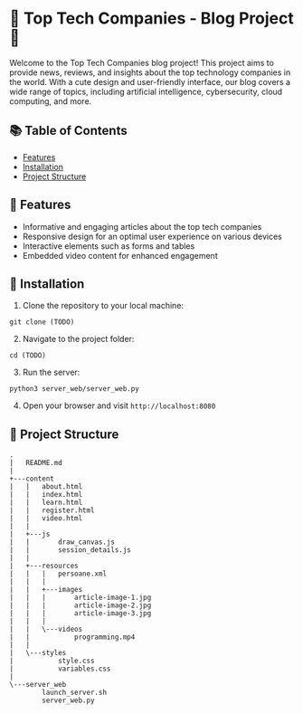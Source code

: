 # 🌟 Top Tech Companies - Blog Project 🌟

Welcome to the Top Tech Companies blog project! This project aims to provide news, reviews, and insights about the top technology companies in the world. With a cute design and user-friendly interface, our blog covers a wide range of topics, including artificial intelligence, cybersecurity, cloud computing, and more.

## 📚 Table of Contents

- [Features](#features)
- [Installation](#installation)
- [Project Structure](#project-structure)

## 💫 Features

- Informative and engaging articles about the top tech companies
- Responsive design for an optimal user experience on various devices
- Interactive elements such as forms and tables
- Embedded video content for enhanced engagement

## 🔧 Installation

1. Clone the repository to your local machine:
```
git clone (TODO)
```

2. Navigate to the project folder:
```
cd (TODO)
```

3. Run the server:
```
python3 server_web/server_web.py
```

4. Open your browser and visit `http://localhost:8080`

## 📁 Project Structure
```plaintext
.
|   README.md
|
+---content
|   |   about.html
|   |   index.html
|   |   learn.html
|   |   register.html
|   |   video.html
|   |
|   +---js
|   |       draw_canvas.js
|   |       session_details.js
|   |
|   +---resources
|   |   |   persoane.xml
|   |   |
|   |   +---images
|   |   |       article-image-1.jpg
|   |   |       article-image-2.jpg
|   |   |       article-image-3.jpg
|   |   |
|   |   \---videos
|   |           programming.mp4
|   |
|   \---styles
|           style.css
|           variables.css
|
\---server_web
        launch_server.sh
        server_web.py
```